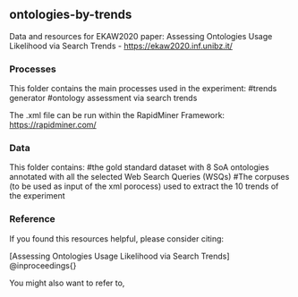 ## ontologies-by-trends ##
Data and resources for EKAW2020 paper: Assessing Ontologies Usage Likelihood via Search Trends - https://ekaw2020.inf.unibz.it/

### Processes 
This folder contains the main processes used in the experiment: 
#trends generator
#ontology assessment via search trends

The .xml file can be run within the RapidMiner Framework: https://rapidminer.com/

### Data
This folder contains:
#the gold standard dataset with 8 SoA ontologies annotated with all the selected Web Search Queries (WSQs)
#The corpuses (to be used as input of the xml porocess) used to extract the 10 trends of the experiment 


### Reference
If you found this resources helpful, please consider citing:

[Assessing Ontologies Usage Likelihood via Search Trends]
@inproceedings{}

You might also want to refer to,
